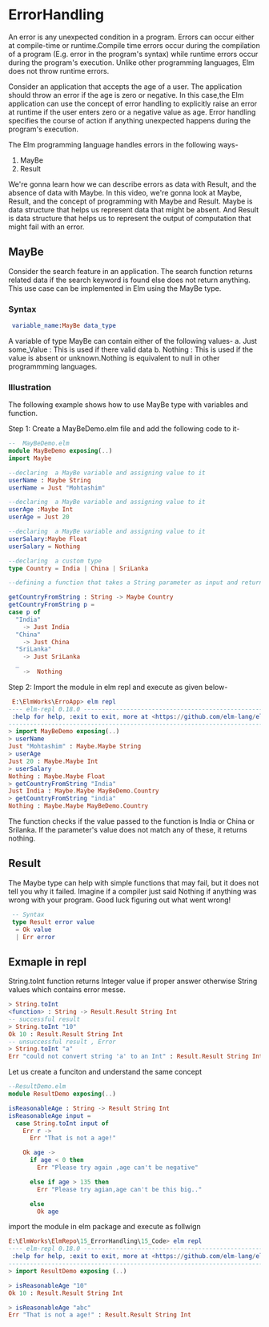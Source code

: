 # ErrorHandling

<!-- https://hackernoKon.com/error-handling-in-elm-7ffaf9ff3f8 -->


An error is any unexpected condition in a program. Errors can occur either at compile-time or runtime.Compile time errors occur during the compilation of a program (E.g. error in the program's syntax) while runtime errors occur during the program's execution. 
Unlike other programming languages, Elm does not throw runtime errors.

Consider an application that accepts the age of a user. The application should throw an error if the age is zero or negative. In this case,the Elm application can use the concept of error handling to explicitly raise an error at runtime if the user enters zero or a negative value as age. Error handling specifies the course of action if anything unexpected happens during the program's execution.


The Elm programming language handles errors in the following ways-  
1. MayBe 
2. Result 

<!-- https://www.linkedin.com/learning/web-development-with-elm/maybe-and-the-result-data-types -->

 We're gonna learn how we can describe errors as data with Result, and the absence of data with Maybe.
 In this video, we're gonna look at Maybe, Result, and the concept of  programming with Maybe and Result. Maybe is data structure that helps us represent data that might be absent. And Result is data structure that helps us to represent the output of computation that might fail with an error.


 ## MayBe
Consider the search feature in an application. The search function returns related data if the search keyword is found else does not return anything.  This use case can be implemented in Elm using the MayBe type.   


### Syntax

```elm
 variable_name:MayBe data_type
```

A variable of type MayBe can contain either of the following values- 
a. Just some_Value : This is used if there valid data 
b. Nothing : This is used if the value is absent or unknown.Nothing is equivalent to null in other programmming languages.

### Illustration

The following example shows how to use MayBe type with variables and function.  

Step 1: Create a MayBeDemo.elm file and add the following code to it-

  ```elm
--  MayBeDemo.elm
module MayBeDemo exposing(..)
import Maybe 

--declaring  a MayBe variable and assigning value to it
userName : Maybe String 
userName = Just "Mohtashim"

--declaring  a MayBe variable and assigning value to it
userAge :Maybe Int
userAge = Just 20

--declaring  a MayBe variable and assigning value to it
userSalary:Maybe Float
userSalary = Nothing

--declaring  a custom type
type Country = India | China | SriLanka 

--defining a function that takes a String parameter as input and returns a value of type MayBe  

getCountryFromString : String -> Maybe Country
getCountryFromString p =
  case p of
    "India"
      -> Just India
    "China"
      -> Just China
    "SriLanka"
      -> Just SriLanka
    _
      ->  Nothing


  ```

Step 2: Import the module in elm repl and execute as given below-

```elm
 E:\ElmWorks\ErroApp> elm repl
---- elm-repl 0.18.0 -----------------------------------------------------------
 :help for help, :exit to exit, more at <https://github.com/elm-lang/elm-repl>
--------------------------------------------------------------------------------
> import MayBeDemo exposing(..)
> userName
Just "Mohtashim" : Maybe.Maybe String
> userAge
Just 20 : Maybe.Maybe Int
> userSalary
Nothing : Maybe.Maybe Float
> getCountryFromString "India"
Just India : Maybe.Maybe MayBeDemo.Country
> getCountryFromString "india"
Nothing : Maybe.Maybe MayBeDemo.Country

```
The function checks if the value passed to the function is India or China or Srilanka. If the parameter's value does not match any of these, it returns nothing.  


## Result

The Maybe type can help with simple functions that may fail, but it does not tell you why it failed. Imagine if a compiler just said Nothing if anything was wrong with your program. Good luck figuring out what went wrong!

```elm
 -- Syntax
 type Result error value
  = Ok value
  | Err error
```

## Exmaple in repl

String.toInt function returns Integer value if proper answer otherwise String values which contains error messe.

```elm
> String.toInt
<function> : String -> Result.Result String Int
-- successful result
> String.toInt "10"
Ok 10 : Result.Result String Int
-- unsuccessful result , Error
> String.toInt "a"
Err "could not convert string 'a' to an Int" : Result.Result String Int

```

Let us create a funciton and understand the same concept

```elm
--ResultDemo.elm
module ResultDemo exposing(..)

isReasonableAge : String -> Result String Int
isReasonableAge input =
  case String.toInt input of
    Err r ->
      Err "That is not a age!"

    Ok age ->
      if age < 0 then
        Err "Please try again ,age can't be negative"

      else if age > 135 then
        Err "Please try agian,age can't be this big.."

      else
        Ok age
```

import the module in elm package and execute as follwign

```elm
E:\ElmWorks\ElmRepo\15_ErrorHandling\15_Code> elm repl
---- elm-repl 0.18.0 -----------------------------------------------------------
 :help for help, :exit to exit, more at <https://github.com/elm-lang/elm-repl>
--------------------------------------------------------------------------------
> import ResultDemo exposing (..)

> isReasonableAge "10"
Ok 10 : Result.Result String Int

> isReasonableAge "abc"
Err "That is not a age!" : Result.Result String Int
```

